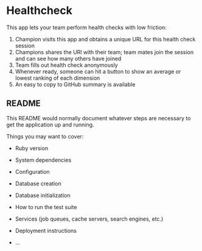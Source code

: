 # Healthcheck

This app lets your team perform health checks with low friction:

1. Champion visits this app and obtains a unique URL for this health check session
2. Champions shares the URl with their team; team mates join the session and can see how many others have joined
3. Team fills out health check anonymously
4. Whenever ready, someone can hit a button to show an average or lowest ranking of each dimension
5. An easy to copy to GitHub summary is available

## README

This README would normally document whatever steps are necessary to get the
application up and running.

Things you may want to cover:

* Ruby version

* System dependencies

* Configuration

* Database creation

* Database initialization

* How to run the test suite

* Services (job queues, cache servers, search engines, etc.)

* Deployment instructions

* ...
